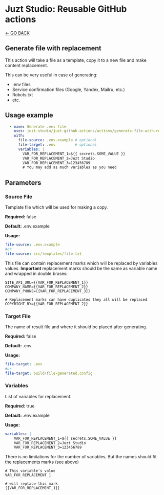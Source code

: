 # Juzt Studio: Reusable GitHub actions

[← GO BACK](../README.md)

## Generate file with replacement

This action will take a file as a template, copy it to a new file and make content replacement. 

This can be very useful in case of generating:

 - .env files
 - Service confirmation files (Google, Yandex, Mailru, etc.) 
 - Robots.txt
 - etc.

## Usage example

```yaml
  - name: Generate .env file
    uses: juzt-studio/juzt-github-actions/actions/generate-file-with-replace@master
    with:
      file-source: .env.example # optional
      file-target: .env         # optional
      variables: |
        VAR_FOR_REPLACEMENT_1=${{ secrets.SOME_VALUE }}
        VAR_FOR_REPLACEMENT_2=Juzt Studio
        VAR_FOR_REPLACEMENT_3=123456789
        # You may add as much variables as you need
```

## Parameters



### Source File 

Template file which will be used for making a copy.

**Required:** false  

**Default:** .env.example 

**Usage:** 

```yaml
file-source: .env.example
#or 
file-source: src/templates/file.txt
```

This file can contain replacement marks which will be replaced by variables values. **Important** replacement marks should be the same as variable name and wrapped in double brases:

```dotenv
SITE_API_URL={{VAR_FOR_REPLACEMENT_1}}
COMPANY_NAME={{VAR_FOR_REPLACEMENT_2}}
COMPANY_PHONE={{VAR_FOR_REPLACEMENT_3}}

# Replacement marks can have duplicates they all will be replaced
COPYRIGHT_BY={{VAR_FOR_REPLACEMENT_2}}
```


### Target File

The name of result file and where it should be placed after generating.

**Required:** false

**Default:** .env

**Usage:**

```yaml
file-target: .env
#or 
file-target: build/file-generated.config
```



### Variables

List of variables for replacement. 

**Required:** true

**Default:** .env.example

**Usage:**

```yaml
variables: |
    VAR_FOR_REPLACEMENT_1=${{ secrets.SOME_VALUE }}
    VAR_FOR_REPLACEMENT_2=Juzt Studio
    VAR_FOR_REPLACEMENT_3=123456789
```

There is no limitations for the number of variables. But the names should fit the replacements marks (see above)


```
# This variable's value 
VAR_FOR_REPLACEMENT_1

# will replace this mark
{{VAR_FOR_REPLACEMENT_1}}
```
